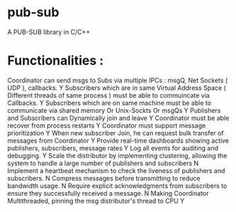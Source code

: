 # pub-sub
A PUB-SUB library in C/C++

Functionalities :
====================
Coordinator can send msgs to Subs via multiple IPCs : msgQ, Net Sockets ( UDP ), callbacks. Y
Subscribers which are in same Virtual Address Space ( Different threads of same process ) must be able to commuincate via Callbacks. Y
Subscribers which are on same machine must be able to communicate via shared memory Or Unix-Sockts Or msgQs Y
Publishers and Subscribers can Dynamically join and leave Y
Coordinator must be able recover from process restarts Y
Coordinator must support message prioritization Y
When new subscriber Join, he can request bulk transfer of messages from Coordinator Y
Provide real-time dashboards showing active publishers, subscribers, message rates Y
Log all events for auditing and debugging. Y
Scale the distributor by implementing clustering, allowing the system to handle a large number of publishers and subscribers N
Implement a heartbeat mechanism to check the liveness of publishers and subscribers. N
Compress messages before transmitting to reduce bandwidth usage. N
Require explicit acknowledgments from subscribers to ensure they successfully received a message. N
Making Coordinator Multithreaded, pinning the msg distributor's thread to CPU Y

